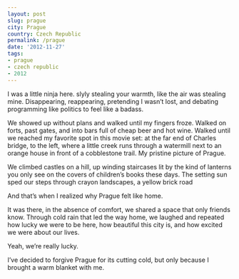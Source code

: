 ```yaml
---
layout: post
slug: prague
city: Prague
country: Czech Republic
permalink: /prague
date: '2012-11-27'
tags:
- prague
- czech republic
- 2012
---
```

I was a little ninja here. slyly stealing your warmth, like the air was stealing mine. Disappearing, reappearing,  pretending I wasn’t lost, and debating programming like politics  to feel like a badass.

We showed up without plans and walked until my fingers froze. Walked on forts, past gates, and into bars full of cheap beer and hot wine.
Walked until we reached my favorite spot in
this movie set: at the far end of Charles bridge, to the left, where a little creek runs through a watermill next to an orange house in front of a cobblestone trail. My pristine picture of Prague.

We climbed castles on a hill, up winding staircases lit by the kind of lanterns you only see on the covers of children’s books these days. The setting sun sped our steps through crayon landscapes, a yellow brick road

And that’s when I realized why Prague felt like home.

It was there, in the absence of comfort, we shared a space that only friends know. Through cold rain that led the way home, we laughed and repeated how lucky we were to be here, how beautiful this city is, and how excited we were about our lives.

Yeah, we’re really lucky.

I’ve decided to forgive Prague for its cutting cold, but only because I brought a warm blanket with me.